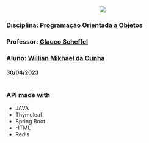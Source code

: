 <div align="center">
 <img src="https://user-images.githubusercontent.com/111321384/225424307-c1475755-8810-4fd3-aa1f-64c7f67c6f65.png" />
 </div>

### Disciplina: Programação Orientada a Objetos
### Professor: [Glauco Scheffel](https://www.linkedin.com/in/glaucoscheffel/)
### Aluno: [Willian Mikhael da Cunha](https://www.linkedin.com/in/willianmikhael/)

#### 30/04/2023

#

### API made with
- JAVA
- Thymeleaf
- Spring Boot
- HTML
- Redis
